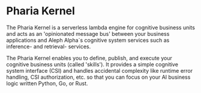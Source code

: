# Pharia Kernel

The Pharia Kernel is a serverless lambda engine for cognitive business units and acts as an 'opinionated message bus'
between your business applications and Aleph Alpha`s cognitive system services such as inference- and retrieval- services.

The Pharia Kernel enables you to define, publish, and execute your cognitive business units (called 'skills').
It provides a simple cognitive system interface (CSI) and handles accidental complexity like runtime error handling, CSI authorization, etc. so that you can focus on your AI business logic written Python, Go, or Rust.



